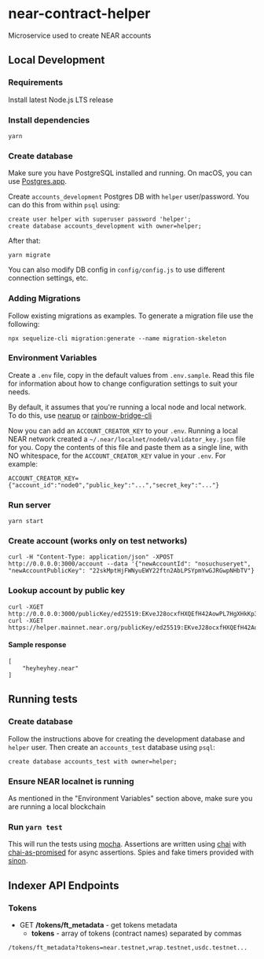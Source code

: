 # near-contract-helper

Microservice used to create NEAR accounts

## Local Development

### Requirements

Install latest Node.js LTS release

### Install dependencies

    yarn

### Create database

Make sure you have PostgreSQL installed and running. On macOS, you can use [Postgres.app](https://postgresapp.com/).

Create `accounts_development` Postgres DB with `helper` user/password. You can do this from within `psql` using:

    create user helper with superuser password 'helper';
    create database accounts_development with owner=helper;

After that:

    yarn migrate

You can also modify DB config in `config/config.js` to use different connection settings, etc.

### Adding Migrations

Follow existing migrations as examples. To generate a migration file use the following:
```
npx sequelize-cli migration:generate --name migration-skeleton
```

### Environment Variables

Create a `.env` file, copy in the default values from `.env.sample`. Read this file for information about how to change configuration settings to suit your needs.

By default, it assumes that you're running a local node and local network. To do this, use [nearup](https://github.com/near/nearup) or [rainbow-bridge-cli](https://github.com/near/rainbow-bridge-cli)

Now you can add an `ACCOUNT_CREATOR_KEY` to your `.env`. Running a local NEAR network created a `~/.near/localnet/node0/validator_key.json` file for you. Copy the contents of this file and paste them as a single line, with NO whitespace, for the `ACCOUNT_CREATOR_KEY` value in your `.env`. For example:

    ACCOUNT_CREATOR_KEY={"account_id":"node0","public_key":"...","secret_key":"..."}

### Run server

    yarn start

### Create account (works only on test networks)

    curl -H "Content-Type: application/json" -XPOST http://0.0.0.0:3000/account --data '{"newAccountId": "nosuchuseryet", "newAccountPublicKey": "22skMptHjFWNyuEWY22ftn2AbLPSYpmYwGJRGwpNHbTV"}

### Lookup account by public key

    curl -XGET http://0.0.0.0:3000/publicKey/ed25519:EKveJ28ocxfHXQEfH42AowPL7HgXHkKp3kmMoSXNjiRF/accounts
    curl -XGET https://helper.mainnet.near.org/publicKey/ed25519:EKveJ28ocxfHXQEfH42AowPL7HgXHkKp3kmMoSXNjiRF/accounts

#### Sample response
    
    [
        "heyheyhey.near"
    ]


## Running tests

### Create database

Follow the instructions above for creating the development database and `helper` user. Then create an `accounts_test` database using `psql`:

    create database accounts_test with owner=helper;

### Ensure NEAR localnet is running

As mentioned in the "Environment Variables" section above, make sure you are running a local blockchain

### Run `yarn test`

This will run the tests using [mocha].
Assertions are written using [chai] with [chai-as-promised] for async assertions.
Spies and fake timers provided with [sinon].

[mocha]: https://mochajs.org/
[chai]: https://www.chaijs.com/
[chai-as-promised]: https://www.chaijs.com/plugins/chai-as-promised/
[sinon]: https://sinonjs.org/

## Indexer API Endpoints

### Tokens
* GET __/tokens/ft_metadata__ - get tokens metadata
  - __tokens__ - array of tokens (contract names) separated by commas

```
/tokens/ft_metadata?tokens=near.testnet,wrap.testnet,usdc.testnet...
